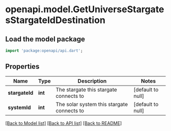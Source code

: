 # openapi.model.GetUniverseStargatesStargateIdDestination

## Load the model package
```dart
import 'package:openapi/api.dart';
```

## Properties
Name | Type | Description | Notes
------------ | ------------- | ------------- | -------------
**stargateId** | **int** | The stargate this stargate connects to | [default to null]
**systemId** | **int** | The solar system this stargate connects to | [default to null]

[[Back to Model list]](../README.md#documentation-for-models) [[Back to API list]](../README.md#documentation-for-api-endpoints) [[Back to README]](../README.md)


